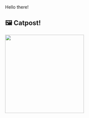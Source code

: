Hello there!



## 🖼️ Catpost!

<sub>
    <img src="https://cdn2.thecatapi.com/images/o0.gif" height="256">
</sub>

